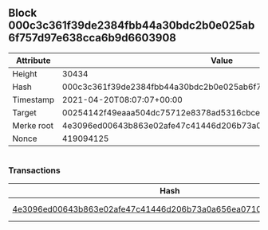 ## Block 000c3c361f39de2384fbb44a30bdc2b0e025ab6f757d97e638cca6b9d6603908

Attribute | Value
--- | ---
Height | 30434
Hash | 000c3c361f39de2384fbb44a30bdc2b0e025ab6f757d97e638cca6b9d6603908
Timestamp | 2021-04-20T08:07:07+00:00
Target | 00254142f49eaaa504dc75712e8378ad5316cbcead634704b3734b6271167cc4
Merke root | 4e3096ed00643b863e02afe47c41446d206b73a0a656ea0710f0b7f79b5de1de
Nonce | 419094125

```

```

### Transactions

Hash | Amount
--- | ---
[4e3096ed00643b863e02afe47c41446d206b73a0a656ea0710f0b7f79b5de1de](4e3096ed00643b863e02afe47c41446d206b73a0a656ea0710f0b7f79b5de1de.md) | 10.00000000 SKEPTI 
